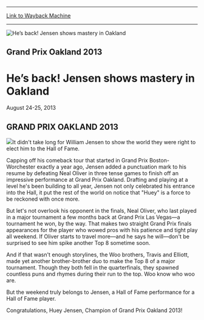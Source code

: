 
---
[Link to Wayback Machine](https://web.archive.org/web/20160303190737/http://magic.wizards.com/en/events/coverage/gpoak13)

[_metadata_:description]:- "GRAND PRIX OAKLAND 2013 It didn't take long for William Jensen to show the world they were right to elect him to the Hall of Fame."
[_metadata_:generator]:- "Drupal 7 (http://drupal.org)"
[_metadata_:node]:- "473316"
[_metadata_:source]:- "div-block-system-main"
[_metadata_:title]:- "He’s back! Jensen shows mastery in Oakland"
[_metadata_:wayback_capture_timestamp]:- "2016-03-03 19:07:37"
[_metadata_:wayback_raw_url]:- "https://web.archive.org/web/20160303190737id_/http://magic.wizards.com/en/events/coverage/gpoak13"
[_metadata_:wayback_url]:- "http://magic.wizards.com/en/events/coverage/gpoak13"
---







![He’s back! Jensen shows mastery in Oakland](https://media.magic.wizards.com/images/banner/large_1_4.jpg)





Grand Prix Oakland 2013
-----------------------


He’s back! Jensen shows mastery in Oakland
==========================================




August 24-25, 2013












GRAND PRIX OAKLAND 2013
-----------------------


![](https://media.magic.wizards.com/image_legacy_migration/mtg/images/daily/events/gpoak13/trophy.jpg)It didn't take long for William Jensen to show the world they were right to elect him to the Hall of Fame.


Capping off his comeback tour that started in Grand Prix Boston-Worchester exactly a year ago, Jensen added a punctuation mark to his resume by defeating Neal Oliver in three tense games to finish off an impressive performance at Grand Prix Oakland. Drafting and playing at a level he's been building to all year, Jensen not only celebrated his entrance into the Hall, it put the rest of the world on notice that "Huey" is a force to be reckoned with once more.


But let's not overlook his opponent in the finals, Neal Oliver, who last played in a major tournament a few months back at Grand Prix Las Vegas—a tournament he won, by the way. That makes two straight Grand Prix finals appearances for the player who wowed pros with his patience and tight play all weekend. If Oliver starts to travel more—and he says he will—don't be surprised to see him spike another Top 8 sometime soon.


And if that wasn't enough storylines, the Woo brothers, Travis and Elliott, made yet another brother-brother duo to make the Top 8 of a major tournament. Though they both fell in the quarterfinals, they spawned countless puns and rhymes during their run to the top. Woo know who woo are.


But the weekend truly belongs to Jensen, a Hall of Fame performance for a Hall of Fame player.


Congratulations, Huey Jensen, Champion of Grand Prix Oakland 2013!


  

 

